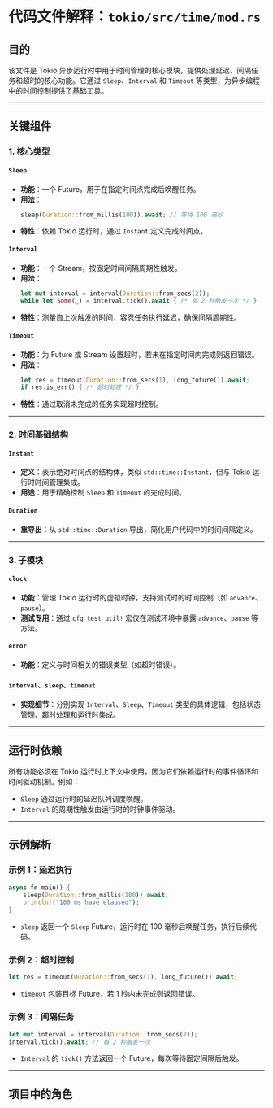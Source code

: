 # 代码文件解释：`tokio/src/time/mod.rs`

## **目的**
该文件是 Tokio 异步运行时中用于时间管理的核心模块，提供处理延迟、间隔任务和超时的核心功能。它通过 `Sleep`、`Interval` 和 `Timeout` 等类型，为异步编程中的时间控制提供了基础工具。

---

## **关键组件**

### **1. 核心类型**
#### **`Sleep`**
- **功能**：一个 Future，用于在指定时间点完成后唤醒任务。
- **用法**：
  ```rust
  sleep(Duration::from_millis(100)).await; // 等待 100 毫秒
  ```
- **特性**：依赖 Tokio 运行时，通过 `Instant` 定义完成时间点。

#### **`Interval`**
- **功能**：一个 Stream，按固定时间间隔周期性触发。
- **用法**：
  ```rust
  let mut interval = interval(Duration::from_secs(2));
  while let Some(_) = interval.tick().await { /* 每 2 秒触发一次 */ }
  ```
- **特性**：测量自上次触发的时间，容忍任务执行延迟，确保间隔周期性。

#### **`Timeout`**
- **功能**：为 Future 或 Stream 设置超时，若未在指定时间内完成则返回错误。
- **用法**：
  ```rust
  let res = timeout(Duration::from_secs(1), long_future()).await;
  if res.is_err() { /* 超时处理 */ }
  ```
- **特性**：通过取消未完成的任务实现超时控制。

---

### **2. 时间基础结构**
#### **`Instant`**
- **定义**：表示绝对时间点的结构体，类似 `std::time::Instant`，但与 Tokio 运行时时间管理集成。
- **用途**：用于精确控制 `Sleep` 和 `Timeout` 的完成时间。

#### **`Duration`**
- **重导出**：从 `std::time::Duration` 导出，简化用户代码中的时间间隔定义。

---

### **3. 子模块**
#### **`clock`**
- **功能**：管理 Tokio 运行时的虚拟时钟，支持测试时的时间控制（如 `advance`、`pause`）。
- **测试专用**：通过 `cfg_test_util!` 宏仅在测试环境中暴露 `advance`、`pause` 等方法。

#### **`error`**
- **功能**：定义与时间相关的错误类型（如超时错误）。

#### **`interval`、`sleep`、`timeout`**
- **实现细节**：分别实现 `Interval`、`Sleep`、`Timeout` 类型的具体逻辑，包括状态管理、超时处理和运行时集成。

---

## **运行时依赖**
所有功能必须在 Tokio 运行时上下文中使用，因为它们依赖运行时的事件循环和时间驱动机制。例如：
- `Sleep` 通过运行时的延迟队列调度唤醒。
- `Interval` 的周期性触发由运行时的时钟事件驱动。

---

## **示例解析**
### **示例 1：延迟执行**
```rust
async fn main() {
    sleep(Duration::from_millis(100)).await;
    println!("100 ms have elapsed");
}
```
- `sleep` 返回一个 `Sleep` Future，运行时在 100 毫秒后唤醒任务，执行后续代码。

### **示例 2：超时控制**
```rust
let res = timeout(Duration::from_secs(1), long_future()).await;
```
- `timeout` 包装目标 Future，若 1 秒内未完成则返回错误。

### **示例 3：间隔任务**
```rust
let mut interval = interval(Duration::from_secs(2));
interval.tick().await; // 每 2 秒触发一次
```
- `Interval` 的 `tick()` 方法返回一个 Future，每次等待固定间隔后触发。

---

## **项目中的角色**
